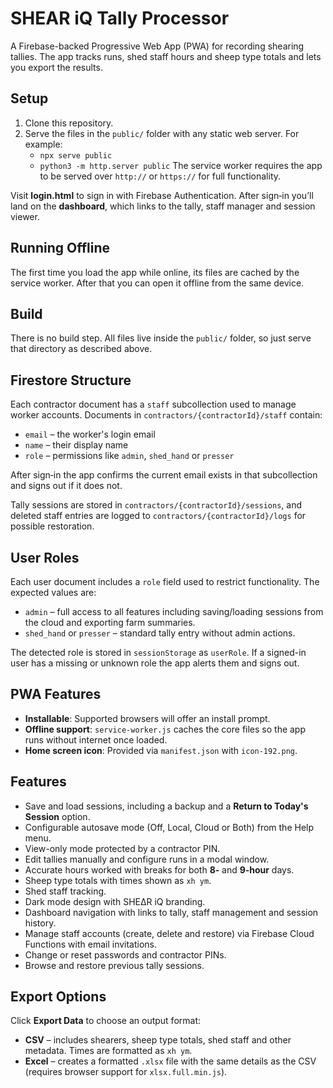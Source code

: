 # SHEAR iQ Tally Processor

A Firebase-backed Progressive Web App (PWA) for recording shearing tallies. The app tracks runs, shed staff hours and sheep type totals and lets you export the results.

## Setup

1. Clone this repository.
2. Serve the files in the `public/` folder with any static web server. For example:
   - `npx serve public`
   - `python3 -m http.server public`
   The service worker requires the app to be served over `http://` or `https://` for full functionality.

Visit **login.html** to sign in with Firebase Authentication. After sign‑in you’ll land on the **dashboard**, which links to the tally, staff manager and session viewer.

## Running Offline

The first time you load the app while online, its files are cached by the service worker. After that you can open it offline from the same device.

## Build

There is no build step. All files live inside the `public/` folder, so just serve that directory as described above.

## Firestore Structure

Each contractor document has a `staff` subcollection used to manage worker
accounts. Documents in `contractors/{contractorId}/staff` contain:

- `email` – the worker's login email
- `name` – their display name
- `role` – permissions like `admin`, `shed_hand` or `presser`

After sign‑in the app confirms the current email exists in that subcollection
and signs out if it does not.

Tally sessions are stored in `contractors/{contractorId}/sessions`, and deleted staff entries are logged to `contractors/{contractorId}/logs` for possible restoration.

## User Roles

Each user document includes a `role` field used to restrict functionality. The
expected values are:

- `admin` – full access to all features including saving/loading sessions from
  the cloud and exporting farm summaries.
- `shed_hand` or `presser` – standard tally entry without admin actions.

The detected role is stored in `sessionStorage` as `userRole`. If a signed-in
user has a missing or unknown role the app alerts them and signs out.

## PWA Features

- **Installable**: Supported browsers will offer an install prompt.
- **Offline support**: `service-worker.js` caches the core files so the app runs without internet once loaded.
- **Home screen icon**: Provided via `manifest.json` with `icon-192.png`.

## Features

- Save and load sessions, including a backup and a **Return to Today's Session** option.
- Configurable autosave mode (Off, Local, Cloud or Both) from the Help menu.
- View-only mode protected by a contractor PIN.
- Edit tallies manually and configure runs in a modal window.
- Accurate hours worked with breaks for both **8‑** and **9‑hour** days.
- Sheep type totals with times shown as `xh ym`.
- Shed staff tracking.
- Dark mode design with SHEΔR iQ branding.
- Dashboard navigation with links to tally, staff management and session history.
- Manage staff accounts (create, delete and restore) via Firebase Cloud Functions with email invitations.
- Change or reset passwords and contractor PINs.
- Browse and restore previous tally sessions.

## Export Options

Click **Export Data** to choose an output format:

- **CSV** – includes shearers, sheep type totals, shed staff and other metadata. Times are formatted as `xh ym`.
- **Excel** – creates a formatted `.xlsx` file with the same details as the CSV (requires browser support for `xlsx.full.min.js`).
